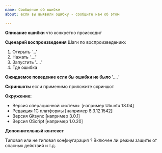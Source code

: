 ```yaml
---
name: Сообщение об ошибке
about: если вы выявили ошибку - сообщите нам об этом

---
```


**Описание ошибки**
что конкретно происходит

**Сценарий воспроизведения**
Шаги по воспроизведению:
1. Открыть '...'
2. Нажать '....'
3. Запустить '....'
4. Где ошибка

**Ожидаемое поведение если бы ошибки не было**
'....'

**Скриншоты**
если применимо приложите скриншот

**Окружение:**
 - Версия операционной системы: [например Ubuntu 18.04]
 - Редакция 1С платформы [например 8.3.12.1542]
 - Версия Gitsync [например 3.0.1]
 - Версия OScript [например 1.0.20]

**Дополнительный контекст**

Типовая или не типовая конфиугарация ? Включен ли режим защиты от опасных действий и т.д.
